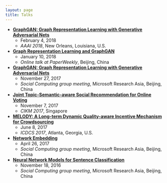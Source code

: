 ```yaml
---
layout: page
title: Talks
---
```


- **[GraphGAN: Graph Representation Learning with Generative Adversarial Nets](https://hwwang55.github.io/files/2018-talks-GraphGAN-slides.pdf)**
  * February 4, 2018
  * *AAAI 2018*, New Orleans, Louisiana, U.S.
- **[Graph Representation Learning and GraphGAN](https://hwwang55.github.io/files/2018-talks-GraphGAN-slides-paperweekly.pdf)**
  * January 10, 2018
  * *Online talk at PaperWeekly*, Beijing, China
- **[GraphGAN: Graph Representation Learning with Generative Adversarial Nets](https://hwwang55.github.io/files/2017-talks-GraphGAN-slides.pdf)**
  * November 27, 2017
  * *Social Computing group meeting*, Microsoft Research Asia, Beijing, China
- **[Joint Topic-Semantic-aware Social Recommendation for Online Voting](https://hwwang55.github.io/files/2017-CIKM-JTSMF-slides.pdf)**
  * November 7, 2017
  * *CIKM 2017*, Singapore
- **[MELODY: A Long-term Dynamic Quality-aware Incentive Mechanism for Crowdsourcing](https://hwwang55.github.io/files/2017-ICDCS-MELODY-slides.pdf)**
  * June 8, 2017
  * *ICDCS 2017*, Atlanta, Georgia, U.S.
- **[Network Embedding](https://hwwang55.github.io/files/2017-talks-NE-slides.pdf)**
  * April 26, 2017
  * *Social Computing group meeting*, Microsoft Research Asia, Beijing, China
- **[Neural Network Models for Sentence Classification](https://hwwang55.github.io/files/2016-talks-sentence-classification-slides.pdf)**
  * November 18, 2016
  * *Social Computing group meeting*, Microsoft Research Asia, Beijing, China
